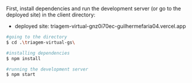 First, install dependencies and run the development server (or go to the deployed site) in the client directory:
- deployed site: triagem-virtual-gnz0i70ec-guilhermefaria04.vercel.app
```bash
#going to the directory
$ cd .\triagem-virtual-gs\

#installing dependencies
$ npm install

#running the development server
$ npm start
